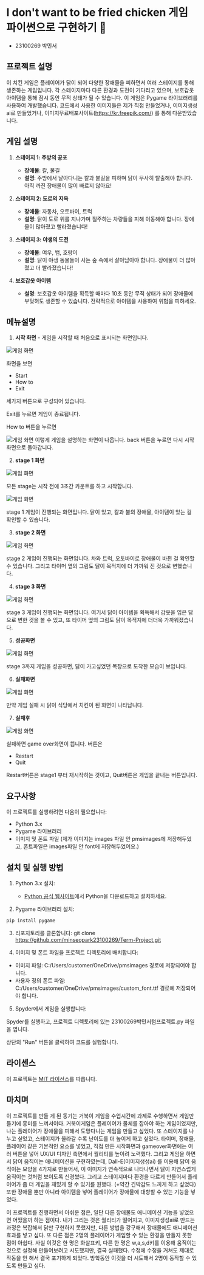 # I don't want to be fried chicken 게임 파이썬으로 구현하기 🐔
- 23100269 박민서
## 프로젝트 설명
이 치킨 게임은 플레이어가 닭이 되어 다양한 장애물을 피하면서 여러 스테이지를 통해 생존하는 게임입니다.
각 스테이지마다 다른 환경과 도전이 기다리고 있으며, 보호갑옷 아이템을 통해 잠시 동안 무적 상태가 될 수 있습니다. 이 게임은 Pygame 라이브러리를 사용하여 개발했습니다.
코드에서 사용한 이미지들은 제가 직접 만들었거나, 이미지생성ai로 만들었거나, 이미지무료배포사이트(https://kr.freepik.com/) 를 통해 다운받았습니다. 
## 게임 설명

1. **스테이지 1: 주방의 공포**
   - **장애물**: 칼, 불길
   - **설명**: 주방에서 날아다니는 칼과 불길을 피하며 닭이 무사히 탈출해야 합니다. 아직 까진 장애물이 많이 빠르지 않아요!

2. **스테이지 2: 도로의 지옥**
   - **장애물**: 자동차, 오토바이, 트럭
   - **설명**: 닭이 도로 위를 지나가며 질주하는 차량들을 피해 이동해야 합니다. 장애물이 많아졌고 빨라졌습니다!

3. **스테이지 3: 야생의 도전**
   - **장애물**: 여우, 뱀, 호랑이
   - **설명**: 닭이 야생 동물들이 사는 숲 속에서 살아남아야 합니다. 장애물이 더 많아졌고 더 빨라졌습니다!

4. **보호갑옷 아이템**
   - **설명**: 보호갑옷 아이템을 획득할 때마다 10초 동안 무적 상태가 되어 장애물에 부딪혀도 생존할 수 있습니다. 전략적으로 아이템을 사용하여 위험을 피하세요.

## 메뉴설명
1. **시작 화면** - 게임을 시작할 때 처음으로 표시되는 화면입니다.
   
![게임 화면](images/게임화면/시작화면.png)

화면을 보면 
- Start
- How to
- Exit
  
세가지 버튼으로 구성되어 있습니다.

Exit를 누르면 게임이 종료됩니다. 

How to 버튼을 누르면

![게임 화면](images/게임화면/설명화면.png)
이렇게 게임을 설명하는 화면이 나옵니다. back 버튼을 누르면 다시 시작화면으로 돌아갑니다. 

2. **stage 1 화면**
   
![게임 화면](images/게임화면/1단계시작전카운트.png)

모든 stage는 시작 전에 3초간 카운트를 하고 시작합니다.

![게임 화면](images/게임화면/2단계게임중.png)

stage 1 게임이 진행되는 화면입니다. 닭이 있고, 칼과 불의 장애물, 아이템이 있는 걸 확인할 수 있습니다.

3. **stage 2 화면**
   
![게임 화면](images/게임화면/2단계게임중.png)

stage 2 게임이 진행되는 화면입니다. 차와 트럭, 오토바이로 장애물이 바뀐 걸 확인할 수 있습니다. 그리고 타이머 옆의 그림도 닭이 목적지에 더 가까워 진 것으로 변했습니다.

4. **stage 3 화면**
   
![게임 화면](images/게임화면/아이템획득.png)

stage 3 게임이 진행되는 화면입니다. 여기서 닭이 아이템을 획득해서 갑옷을 입은 닭으로 변한 것을 볼 수 있고, 또 타이머 옆의 그림도 닭이 목적지에 더더욱 가까워졌습니다.

5. **성공화면**
   
![게임 화면](images/게임화면/게임성공화면.png)

stage 3까지 게임을 성공하면, 닭이 가고싶었던 목장으로 도착한 모습이 보입니다.

6. **실패화면**
    
![게임 화면](images/게임화면/게임실패시.png)

만약 게임 실패 시 닭이 식당에서 치킨이 된 화면이 나타납니다.

7. **실패후**
    
![게임 화면](images/게임화면/실패후메뉴화면.png)

실패하면 game over화면이 뜹니다. 버튼은
- Restart
- Quit

Restart버튼은 stage1 부터 재시작하는 것이고, Quit버튼은 게임을 끝내는 버튼입니다.

## 요구사항 
이 프로젝트를 실행하려면 다음이 필요합니다: 
- Python 3.x
- Pygame 라이브러리
-  이미지 및 폰트 파일 (제가 이미지는 images 파일 안 pmsimages에 저장해두었고, 폰트파일은 images파일 안 font에 저장해두었어요.)

## 설치 및 실행 방법 
1. Python 3.x 설치:
   - [Python 공식 웹사이트](https://www.python.org/)에서 Python을 다운로드하고 설치하세요.
   
2.  Pygame 라이브러리 설치:
   ```bash
   pip install pygame
 ```

3. 리포지토리를 클론합니다:
git clone https://github.com/minseopark23100269/Term-Project.git

4. 이미지 및 폰트 파일을 프로젝트 디렉토리에 배치합니다:

- 이미지 파일: C:/Users/customer/OneDrive/pmsimages 경로에 저장되어야 합니다.
- 사용자 정의 폰트 파일: C:/Users/customer/OneDrive/pmsimages/custom_font.ttf 경로에 저장되어야 합니다.

5. Spyder에서 게임을 실행합니다:

Spyder를 실행하고, 프로젝트 디렉토리에 있는 23100269박민서텀프로젝트.py 파일을 엽니다.

상단의 "Run" 버튼을 클릭하여 코드를 실행합니다.

## 라이센스
이 프로젝트는 [MIT 라이선스](LICENSE)를 따릅니다.

## 마치며
이 프로젝트를 만들 게 된 동기는 거북이 게임을 수업시간에 과제로 수행하면서 게임만들기에 흥미를 느껴서이다. 거북이게임은 플레이어가 물체를 잡아야 하는 게임이었지만, 나는 플레이어가 장애물을 피해서 도망다니는 게임을 만들고 싶었다. 또 스테이지를 나누고 싶었고, 스테이지가 올라갈 수록 난이도를 더 높이게 하고 싶었다. 
타이머, 장애물, 플레이어 같은 기본적인 요소를 넣었고,
직접 만든 시작화면과 gameover화면에는 여러 버튼을 넣어 UX/UI 디자인 측면에서 퀄리티를 높이려 노력했다.
그리고 게임을 하면서 닭이 움직이는 애니메이션을 구현하였는데, Dall-E(이미지생성ai) 를 이용해 닭이 움직이는 모양을 4가지로 만들어서, 이 이미지가 연속적으로 나타나면서 닭이 자연스럽게 움직이는 것처럼 보이도록 신경썼다. 
그리고 스테이지마다 환경을 다르게 만들어서 플레이어가 좀 더 게임을 재밌게 할 수 있기를 원했다. (+약간 긴박감도 느끼게 하고 싶었다)
또한 장애물 뿐만 아니라 아이템을 넣어 플레이어가 장애물에 대항할 수 있는 기능을 넣었다. 

이 프로젝트를 진행하면서 아쉬운 점은, 일단 다른 장애물도 애니메이션 기능을 넣었으면 어땠을까 하는 점이다. 내가 그리는 것은 퀄리티가 떨어지고, 이미지생성ai로 만드는 과정은 복잡해서 닭만 구현하지 못했지만, 다른 방법을 강구해서 장애물에도 애니메이션 효과를 넣고 싶다.
또 다른 점은 2명의 플레이어가 게임할 수 있는 환경을 만들지 못한 점이 아쉽다.
사실 이것은 한 명은 화살표키, 다른 한 명은 w,a,s,d키를 이용해 움직이는 것으로 설정해 만들어보려고 시도했지만, 결국 실패했다. 수정에 수정을 거쳐도 제대로 작동을 안 해서 결국 포기하게 되었다. 방학동안 이것을 더 시도해서 2명이 동작할 수 있도록 만들고 싶다. 


   
   









